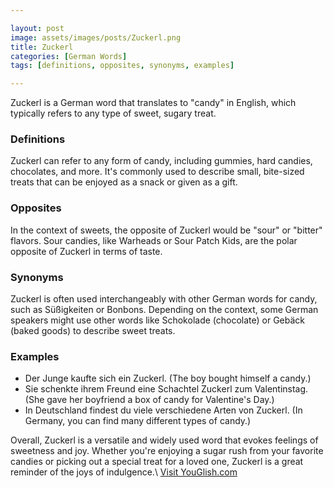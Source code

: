 ```yaml
---

layout: post
image: assets/images/posts/Zuckerl.png
title: Zuckerl
categories: [German Words]
tags: [definitions, opposites, synonyms, examples]

---
```


Zuckerl is a German word that translates to "candy" in English, which typically refers to any type of sweet, sugary treat.

### Definitions

Zuckerl can refer to any form of candy, including gummies, hard candies, chocolates, and more. It's commonly used to describe small, bite-sized treats that can be enjoyed as a snack or given as a gift.

### Opposites

In the context of sweets, the opposite of Zuckerl would be "sour" or "bitter" flavors. Sour candies, like Warheads or Sour Patch Kids, are the polar opposite of Zuckerl in terms of taste.

### Synonyms

Zuckerl is often used interchangeably with other German words for candy, such as Süßigkeiten or Bonbons. Depending on the context, some German speakers might use other words like Schokolade (chocolate) or Gebäck (baked goods) to describe sweet treats.

### Examples

- Der Junge kaufte sich ein Zuckerl. (The boy bought himself a candy.)
- Sie schenkte ihrem Freund eine Schachtel Zuckerl zum Valentinstag. (She gave her boyfriend a box of candy for Valentine's Day.)
- In Deutschland findest du viele verschiedene Arten von Zuckerl. (In Germany, you can find many different types of candy.)

Overall, Zuckerl is a versatile and widely used word that evokes feelings of sweetness and joy. Whether you're enjoying a sugar rush from your favorite candies or picking out a special treat for a loved one, Zuckerl is a great reminder of the joys of indulgence.\ <a id="yg-widget-0" class="youglish-widget" data-query="Zuckerl" data-lang="german" data-components="8412" data-auto-start="0" data-bkg-color="theme_light" data-title="How%20to%20pronounce%20Zuckerl%20in%20German"  rel="nofollow" href="https://youglish.com">Visit YouGlish.com</a><script async src="https://youglish.com/public/emb/widget.js" charset="utf-8"></script>